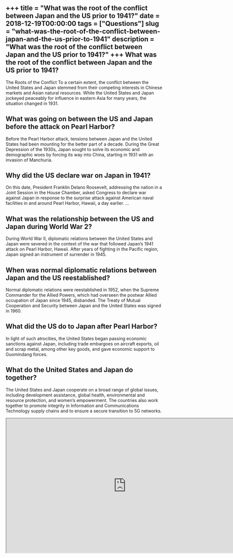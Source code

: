 +++
title = "What was the root of the conflict between Japan and the US prior to 1941?"
date = 2018-12-19T00:00:00
tags = ["Questions"]
slug = "what-was-the-root-of-the-conflict-between-japan-and-the-us-prior-to-1941"
description = "What was the root of the conflict between Japan and the US prior to 1941?"
+++
What was the root of the conflict between Japan and the US prior to 1941?
-------------------------------------------------------------------------

The Roots of the Conflict To a certain extent, the conflict between the United States and Japan stemmed from their competing interests in Chinese markets and Asian natural resources. While the United States and Japan jockeyed peaceably for influence in eastern Asia for many years, the situation changed in 1931.

What was going on between the US and Japan before the attack on Pearl Harbor?
-----------------------------------------------------------------------------

Before the Pearl Harbor attack, tensions between Japan and the United States had been mounting for the better part of a decade. During the Great Depression of the 1930s, Japan sought to solve its economic and demographic woes by forcing its way into China, starting in 1931 with an invasion of Manchuria.

Why did the US declare war on Japan in 1941?
--------------------------------------------

On this date, President Franklin Delano Roosevelt, addressing the nation in a Joint Session in the House Chamber, asked Congress to declare war against Japan in response to the surprise attack against American naval facilities in and around Pearl Harbor, Hawaii, a day earlier. …

What was the relationship between the US and Japan during World War 2?
----------------------------------------------------------------------

During World War II, diplomatic relations between the United States and Japan were severed in the context of the war that followed Japan’s 1941 attack on Pearl Harbor, Hawaii. After years of fighting in the Pacific region, Japan signed an instrument of surrender in 1945.

When was normal diplomatic relations between Japan and the US reestablished?
----------------------------------------------------------------------------

Normal diplomatic relations were reestablished in 1952, when the Supreme Commander for the Allied Powers, which had overseen the postwar Allied occupation of Japan since 1945, disbanded. The Treaty of Mutual Cooperation and Security between Japan and the United States was signed in 1960.

What did the US do to Japan after Pearl Harbor?
-----------------------------------------------

In light of such atrocities, the United States began passing economic sanctions against Japan, including trade embargoes on aircraft exports, oil and scrap metal, among other key goods, and gave economic support to Guomindang forces.

What do the United States and Japan do together?
------------------------------------------------

The United States and Japan cooperate on a broad range of global issues, including development assistance, global health, environmental and resource protection, and women’s empowerment. The countries also work together to promote integrity in Information and Communications Technology supply chains and to ensure a secure transition to 5G networks.

<iframe allow="accelerometer; autoplay; clipboard-write; encrypted-media; gyroscope; picture-in-picture" allowfullscreen="" class="__youtube_prefs__  epyt-is-override  no-lazyload" data-no-lazy="1" data-origheight="433" data-origwidth="770" data-skipgform_ajax_framebjll="" height="433" id="_ytid_52010" loading="lazy" src="https://www.youtube.com/embed/zPn4mp6y-4w?enablejsapi=1&autoplay=0&cc_load_policy=0&cc_lang_pref=&iv_load_policy=1&loop=0&modestbranding=0&rel=1&fs=1&playsinline=0&autohide=2&theme=dark&color=red&controls=1&" title="YouTube player" width="770"></iframe>